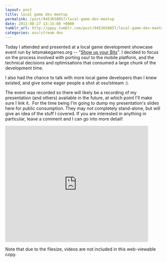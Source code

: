 ```yaml
---
layout: post
title: local game dev meetup
permalink: /post/9453650057/local-game-dev-meetup
date: 2011-08-27 13:15:00 +0000
tumblr_url: http://pppy.tumblr.com/post/9453650057/local-game-dev-meetup
categories: osu!stream dev
---
```

<p>Today I attended and presented at a local game development showcase event run by letsmakegames.org -- "<a target="_blank" href="http://letsmakegames.org/2011/08/22/show-us-your-bits-this-saturday/">Show us your Bits</a>". I decided to focus on the process involved with porting osu! to the mobile platform, and the technical decisions and optimisations that consumed a large chunk of the development time.</p>&#13;
<p>I also had the chance to talk with more local game developers than I knew existed, and give some eager people a shot at osu!stream :).</p>&#13;
<p>The event was recorded so there will likely be a recording of my presentation (and others) available in the future, at which point I'll make sure I link it.  For the time being I'm going to dump my presentation's slides here for public consumption. They may not completely stand-alone, but will give an idea of the stuff I covered. If you are interested in anything in particular, leave a comment and I can go into more detail!</p>&#13;
<p><iframe frameborder="0" width="460" height="375" scrolling="no" src="http://public.iwork.com/embed/?d=osu!_goes_mobile.key&amp;a=p277960994&amp;h=768&amp;w=1024&amp;sw=458"></iframe></p>&#13;
<p>Note that due to the filesize, videos are not included in this web-viewable copy.</p> 